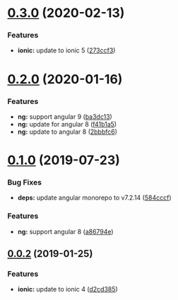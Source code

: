 # [0.3.0](https://github.com/fivethree-team/ngxs-ionic-router-plugin/compare/v0.2.0...v0.3.0) (2020-02-13)


### Features

* **ionic:** update to ionic 5 ([273ccf3](https://github.com/fivethree-team/ngxs-ionic-router-plugin/commit/273ccf32bc3d681b44b42b30cd819d716acec4b6))



# [0.2.0](https://github.com/fivethree-team/ngxs-ionic-router-plugin/compare/0.1.0...0.2.0) (2020-01-16)


### Features

* **ng:** support angular 9 ([ba3dc13](https://github.com/fivethree-team/ngxs-ionic-router-plugin/commit/ba3dc139d328f0041e7be5d355597b97e5ca5a1c))
* **ng:** update for angular 8 ([f41b1a5](https://github.com/fivethree-team/ngxs-ionic-router-plugin/commit/f41b1a513d018ec32925351e2d0b69c28e100141))
* **ng:** update to angular 8 ([2bbbfc6](https://github.com/fivethree-team/ngxs-ionic-router-plugin/commit/2bbbfc6f8ee8301eefaa57df6a28bf7067d28a4d))



# [0.1.0](https://github.com/fivethree-team/ngxs-ionic-router-plugin/compare/v0.0.2...v0.1.0) (2019-07-23)


### Bug Fixes

* **deps:** update angular monorepo to v7.2.14 ([584cccf](https://github.com/fivethree-team/ngxs-ionic-router-plugin/commit/584cccf))


### Features

* **ng:** support angular 8 ([a86794e](https://github.com/fivethree-team/ngxs-ionic-router-plugin/commit/a86794e))



## [0.0.2](https://github.com/fivethree-team/ngxs-ionic-router-plugin/compare/v0.0.1...v0.0.2) (2019-01-25)


### Features

* **ionic:** update to ionic 4 ([d2cd385](https://github.com/fivethree-team/ngxs-ionic-router-plugin/commit/d2cd385))



